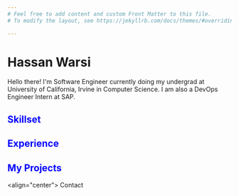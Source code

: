 ```yaml
---
# Feel free to add content and custom Front Matter to this file.
# To modify the layout, see https://jekyllrb.com/docs/themes/#overriding-theme-defaults

---
```


#  Hassan Warsi

Hello there! I'm Software Engineer currently doing my undergrad at University of California, Irvine in Computer Science.  I am also a DevOps Engineer Intern at SAP.

## <span style="color:blue">Skillset
</span>

## <span style="color:blue">Experience</span>



## <span style="color:blue">My Projects</span>



<align="center"> Contact </align>






